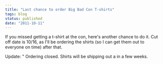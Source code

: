 ```yaml
---
title: "Last chance to order Big Bad Con T-shirts"
tags: blog
status: published
date: "2011-10-11"
---
```


If you missed getting a t-shirt at the con, here's another chance to do it. Cut off date is 10/16, as I'll be ordering the shirts (so I can get them out to everyone on time) after that.

Update: " Ordering closed. Shirts will be shipping out a in a few weeks.
